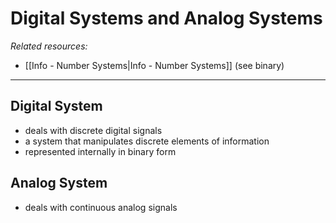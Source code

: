 # Digital Systems and Analog Systems

*Related resources:*

- [[Info - Number Systems|Info - Number Systems]] (see binary)

---

## Digital System

- deals with discrete digital signals
- a system that manipulates discrete elements of information
- represented internally in binary form

## Analog System

- deals with continuous analog signals